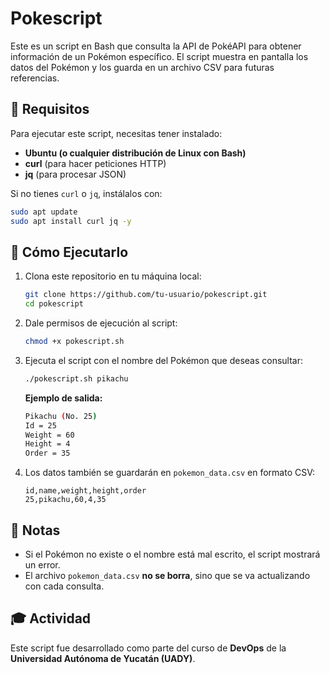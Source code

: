 # Pokescript

Este es un script en Bash que consulta la API de PokéAPI para obtener información de un Pokémon específico. 
El script muestra en pantalla los datos del Pokémon y los guarda en un archivo CSV para futuras referencias.

## 📌 Requisitos

Para ejecutar este script, necesitas tener instalado:
- **Ubuntu (o cualquier distribución de Linux con Bash)**
- **curl** (para hacer peticiones HTTP)
- **jq** (para procesar JSON)

Si no tienes `curl` o `jq`, instálalos con:
```bash
sudo apt update
sudo apt install curl jq -y
```

## 🚀 Cómo Ejecutarlo

1. Clona este repositorio en tu máquina local:
   ```bash
   git clone https://github.com/tu-usuario/pokescript.git
   cd pokescript
   ```

2. Dale permisos de ejecución al script:
   ```bash
   chmod +x pokescript.sh
   ```

3. Ejecuta el script con el nombre del Pokémon que deseas consultar:
   ```bash
   ./pokescript.sh pikachu
   ```

   **Ejemplo de salida:**
   ```bash
   Pikachu (No. 25)
   Id = 25
   Weight = 60
   Height = 4
   Order = 35
   ```

4. Los datos también se guardarán en `pokemon_data.csv` en formato CSV:
   ```csv
   id,name,weight,height,order
   25,pikachu,60,4,35
   ```

## 📖 Notas
- Si el Pokémon no existe o el nombre está mal escrito, el script mostrará un error.
- El archivo `pokemon_data.csv` **no se borra**, sino que se va actualizando con cada consulta.

## 🎓 Actividad
Este script fue desarrollado como parte del curso de **DevOps** de la **Universidad Autónoma de Yucatán (UADY)**.
